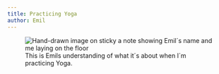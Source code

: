 ```yaml
---
title: Practicing Yoga
author: Emil
---
```

<figure>
<img alt="Hand-drawn image on sticky a note showing Emil´s name and me laying on the floor" src="/img/IMG_0691.jpg">
<figcaption>This is Emils understanding of what it´s about when I´m practicing Yoga.</figcaption>
</figure>